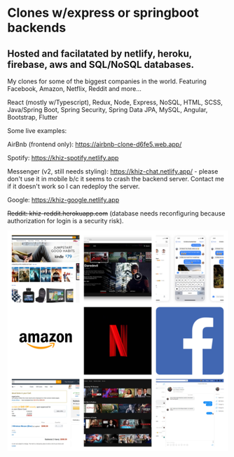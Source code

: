 # Clones w/express or springboot backends
## Hosted and facilatated by netlify, heroku, firebase, aws and SQL/NoSQL databases.

My clones for some of the biggest companies in the world.  Featuring Facebook, Amazon, Netflix, Reddit and more...

React (mostly w/Typescript), Redux, Node, Express, NoSQL, HTML, SCSS, Java/Spring
Boot, Spring Security, Spring Data JPA, MySQL, Angular, Bootstrap, Flutter

Some live examples:

AirBnb (frontend only): https://airbnb-clone-d6fe5.web.app/

Spotify: https://khiz-spotify.netlify.app

Messenger (v2, still needs styling): https://khiz-chat.netlify.app/ - please don't use it in mobile b/c it seems to crash the backend server.  Contact me if it doesn't work so I can redeploy the server.

Google: https://khiz-google.netlify.app

~~Reddit: khiz-reddit.herokuapp.com~~ (database needs reconfiguring because authorization for login is a security risk).

![Collage](/faang-clones-collage.jpg)
